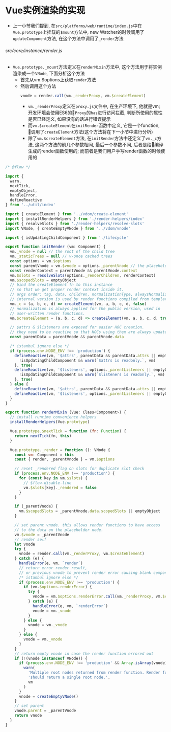 # Vue实例渲染的实现
* 上一小节我们提到, 在```src/platforms/web/runtime/index.js```中在```Vue.prototype```上挂载的```$mount```方法中, new Watcher的时候调用了```updateComponent```方法, 在这个方法中调用了```_render```方法

###### src/core/instance/render.js
* ```Vue.prototype._mount```方法定义在```renderMixin```方法中, 这个方法用于将实例渲染成一个```VNode```, 下面分析这个方法
  * 首先从vm.$options上获取```render```方法
  * 然后调用这个方法
    ```javascript
    vnode = render.call(vm._renderProxy, vm.$createElement)
    ``` 
    * ```vm._renderProxy```定义在```proxy.js```文件中, 在生产环境下, 他就是vm; 开发环境会使用ES6的```Proxy```的```has```进行访问拦截, 判断所使用的属性是否已经定义, 如果没有的话进行错误提示
    * 而```vm.$createElement```在```initRender```函数中定义, 它是一个function, 调用了```createElement```方法(这个方法将在下一小节中进行分析)
    * 除了```vm.$createElement```方法, 在```initRender```方法中还定义了```vm._c```方法, 这两个方法的前几个参数相同, 最后一个参数不同, 后者是给编译生成的render函数使用的; 而前者是我们用户手写render函数的时候使用的

```js
/* @flow */

import {
  warn,
  nextTick,
  emptyObject,
  handleError,
  defineReactive
} from '../util/index'

import { createElement } from '../vdom/create-element'
import { installRenderHelpers } from './render-helpers/index'
import { resolveSlots } from './render-helpers/resolve-slots'
import VNode, { createEmptyVNode } from '../vdom/vnode'

import { isUpdatingChildComponent } from './lifecycle'

export function initRender (vm: Component) {
  vm._vnode = null // the root of the child tree
  vm._staticTrees = null // v-once cached trees
  const options = vm.$options
  const parentVnode = vm.$vnode = options._parentVnode // the placeholder node in parent tree
  const renderContext = parentVnode && parentVnode.context
  vm.$slots = resolveSlots(options._renderChildren, renderContext)
  vm.$scopedSlots = emptyObject
  // bind the createElement fn to this instance
  // so that we get proper render context inside it.
  // args order: tag, data, children, normalizationType, alwaysNormalize
  // internal version is used by render functions compiled from templates
  vm._c = (a, b, c, d) => createElement(vm, a, b, c, d, false)
  // normalization is always applied for the public version, used in
  // user-written render functions.
  vm.$createElement = (a, b, c, d) => createElement(vm, a, b, c, d, true)

  // $attrs & $listeners are exposed for easier HOC creation.
  // they need to be reactive so that HOCs using them are always updated
  const parentData = parentVnode && parentVnode.data

  /* istanbul ignore else */
  if (process.env.NODE_ENV !== 'production') {
    defineReactive(vm, '$attrs', parentData && parentData.attrs || emptyObject, () => {
      !isUpdatingChildComponent && warn(`$attrs is readonly.`, vm)
    }, true)
    defineReactive(vm, '$listeners', options._parentListeners || emptyObject, () => {
      !isUpdatingChildComponent && warn(`$listeners is readonly.`, vm)
    }, true)
  } else {
    defineReactive(vm, '$attrs', parentData && parentData.attrs || emptyObject, null, true)
    defineReactive(vm, '$listeners', options._parentListeners || emptyObject, null, true)
  }
}

export function renderMixin (Vue: Class<Component>) {
  // install runtime convenience helpers
  installRenderHelpers(Vue.prototype)

  Vue.prototype.$nextTick = function (fn: Function) {
    return nextTick(fn, this)
  }

  Vue.prototype._render = function (): VNode {
    const vm: Component = this
    const { render, _parentVnode } = vm.$options

    // reset _rendered flag on slots for duplicate slot check
    if (process.env.NODE_ENV !== 'production') {
      for (const key in vm.$slots) {
        // $flow-disable-line
        vm.$slots[key]._rendered = false
      }
    }

    if (_parentVnode) {
      vm.$scopedSlots = _parentVnode.data.scopedSlots || emptyObject
    }

    // set parent vnode. this allows render functions to have access
    // to the data on the placeholder node.
    vm.$vnode = _parentVnode
    // render self
    let vnode
    try {
      vnode = render.call(vm._renderProxy, vm.$createElement)
    } catch (e) {
      handleError(e, vm, `render`)
      // return error render result,
      // or previous vnode to prevent render error causing blank component
      /* istanbul ignore else */
      if (process.env.NODE_ENV !== 'production') {
        if (vm.$options.renderError) {
          try {
            vnode = vm.$options.renderError.call(vm._renderProxy, vm.$createElement, e)
          } catch (e) {
            handleError(e, vm, `renderError`)
            vnode = vm._vnode
          }
        } else {
          vnode = vm._vnode
        }
      } else {
        vnode = vm._vnode
      }
    }
    // return empty vnode in case the render function errored out
    if (!(vnode instanceof VNode)) {
      if (process.env.NODE_ENV !== 'production' && Array.isArray(vnode)) {
        warn(
          'Multiple root nodes returned from render function. Render function ' +
          'should return a single root node.',
          vm
        )
      }
      vnode = createEmptyVNode()
    }
    // set parent
    vnode.parent = _parentVnode
    return vnode
  }
}

```